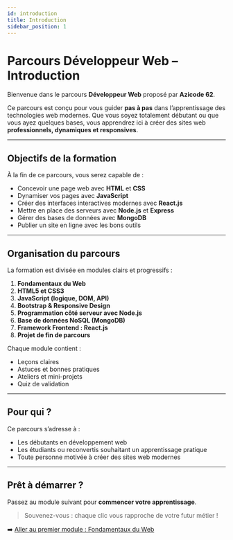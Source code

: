 ```yaml
---
id: introduction
title: Introduction
sidebar_position: 1
---
```


#  Parcours Développeur Web – Introduction

Bienvenue dans le parcours **Développeur Web** proposé par **Azicode 62**.

Ce parcours est conçu pour vous guider **pas à pas** dans l’apprentissage des technologies web modernes. Que vous soyez totalement débutant ou que vous ayez quelques bases, vous apprendrez ici à créer des sites web **professionnels, dynamiques et responsives**.

---

##  Objectifs de la formation

À la fin de ce parcours, vous serez capable de :

- Concevoir une page web avec **HTML** et **CSS**
- Dynamiser vos pages avec **JavaScript**
- Créer des interfaces interactives modernes avec **React.js**
- Mettre en place des serveurs avec **Node.js** et **Express**
- Gérer des bases de données avec **MongoDB**
- Publier un site en ligne avec les bons outils

---

##  Organisation du parcours

La formation est divisée en modules clairs et progressifs :

1. **Fondamentaux du Web**
2. **HTML5 et CSS3**
3. **JavaScript (logique, DOM, API)**
4. **Bootstrap & Responsive Design**
5. **Programmation côté serveur avec Node.js**
6. **Base de données NoSQL (MongoDB)**
7. **Framework Frontend : React.js**
8. **Projet de fin de parcours**

Chaque module contient :

-  Leçons claires
-  Astuces et bonnes pratiques
-  Ateliers et mini-projets
-  Quiz de validation

---

##  Pour qui ?

Ce parcours s’adresse à :

- Les débutants en développement web
- Les étudiants ou reconvertis souhaitant un apprentissage pratique
- Toute personne motivée à créer des sites web modernes

---

##  Prêt à démarrer ?

Passez au module suivant pour **commencer votre apprentissage**.  
> Souvenez-vous : chaque clic vous rapproche de votre futur métier ! 

➡️ [Aller au premier module : Fondamentaux du Web](fondamentaux/introduction)
